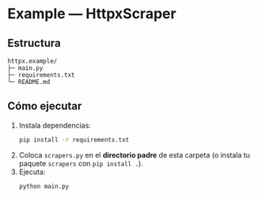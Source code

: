 # Example — HttpxScraper

## Estructura
```
httpx.example/
├─ main.py
├─ requirements.txt
└─ README.md
```

## Cómo ejecutar
1) Instala dependencias:
   ```bash
   pip install -r requirements.txt
   ```
2) Coloca `scrapers.py` en el **directorio padre** de esta carpeta (o instala tu paquete `scrapers` con `pip install .`).
3) Ejecuta:
   ```bash
   python main.py
   ```
